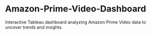 # Amazon-Prime-Video-Dashboard
Interactive Tableau dashboard analyzing Amazon Prime Video data to uncover trends and insights.
